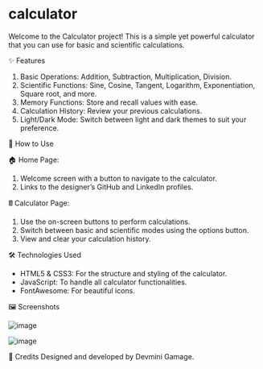 # calculator

Welcome to the Calculator project! This is a simple yet powerful calculator that you can use for basic and scientific calculations.

✨ Features
  
1. Basic Operations: Addition, Subtraction, Multiplication, Division.
2. Scientific Functions: Sine, Cosine, Tangent, Logarithm, Exponentiation, Square root, and more.
3. Memory Functions: Store and recall values with ease.
4. Calculation History: Review your previous calculations.
5. Light/Dark Mode: Switch between light and dark themes to suit your preference.
   
🚀 How to Use

🏠  Home Page:

1. Welcome screen with a button to navigate to the calculator.
2. Links to the designer’s GitHub and LinkedIn profiles.
   
🖩  Calculator Page:

1. Use the on-screen buttons to perform calculations.
2. Switch between basic and scientific modes using the options button.
3. View and clear your calculation history.
   
🛠 Technologies Used

- HTML5 & CSS3: For the structure and styling of the calculator.
- JavaScript: To handle all calculator functionalities.
- FontAwesome: For beautiful icons.

🖼️ Screenshots

![image](https://github.com/user-attachments/assets/c4962488-b804-4c06-9ddc-2debdc92e593)


![image](https://github.com/user-attachments/assets/559a9c6a-c070-4e39-aea9-0aaedb6475e6)

🙌 Credits
Designed and developed by Devmini Gamage.
